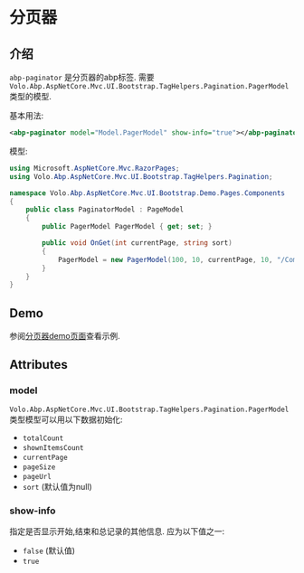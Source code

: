 # 分页器

## 介绍

`abp-paginator` 是分页器的abp标签. 需要 `Volo.Abp.AspNetCore.Mvc.UI.Bootstrap.TagHelpers.Pagination.PagerModel` 类型的模型.

基本用法:

````xml
<abp-paginator model="Model.PagerModel" show-info="true"></abp-paginator>
````

模型:

````csharp
using Microsoft.AspNetCore.Mvc.RazorPages;
using Volo.Abp.AspNetCore.Mvc.UI.Bootstrap.TagHelpers.Pagination;

namespace Volo.Abp.AspNetCore.Mvc.UI.Bootstrap.Demo.Pages.Components
{
    public class PaginatorModel : PageModel
    {
        public PagerModel PagerModel { get; set; }

        public void OnGet(int currentPage, string sort)
        {
            PagerModel = new PagerModel(100, 10, currentPage, 10, "/Components/Paginator", sort);
        }
    }
}
````

## Demo

参阅[分页器demo页面](https://bootstrap-taghelpers.abp.io/Components/Paginator)查看示例.

## Attributes

### model

`Volo.Abp.AspNetCore.Mvc.UI.Bootstrap.TagHelpers.Pagination.PagerModel` 类型模型可以用以下数据初始化:

* `totalCount`
* `shownItemsCount`
* `currentPage`
* `pageSize`
* `pageUrl`
* `sort` (默认值为null)

### show-info

指定是否显示开始,结束和总记录的其他信息. 应为以下值之一:

* `false` (默认值)
* `true`
